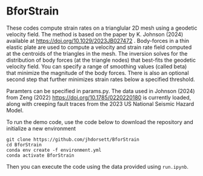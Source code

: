 # BforStrain
These codes compute strain rates on a trianglular 2D mesh using a geodetic velocity field. The method is based on the paper by K. Johnson (2024) available at https://doi.org/10.1029/2023JB027472 . Body-forces in a thin elastic plate are used to compute a velocity and strain rate field computed at the centroids of the triangles in the mesh.  The inversion solves for the distribution of body forces (at the triangle nodes) that best-fits the geodetic velocity field.  You can specify a range of smoothing values (called beta) that minimize the magnitude of the body forces. There is also an optional second step that further minimizes strain rates below a specified threshold.

Paramters can be specified in params.py. The data used in Johnson (2024) from Zeng (2022) https://doi.org/10.1785/0220220180 is currently loaded, along with creeping fault traces from the 2023 US National Seismic Hazard Model. 

To run the demo code, use the code below to download the repository and initialize a new environment

```
git clone https://github.com/jhdorsett/BforStrain
cd BforStrain
conda env create -f environment.yml
conda activate BforStrain
```

Then you can execute the code using the data provided using ``run.ipynb``.
